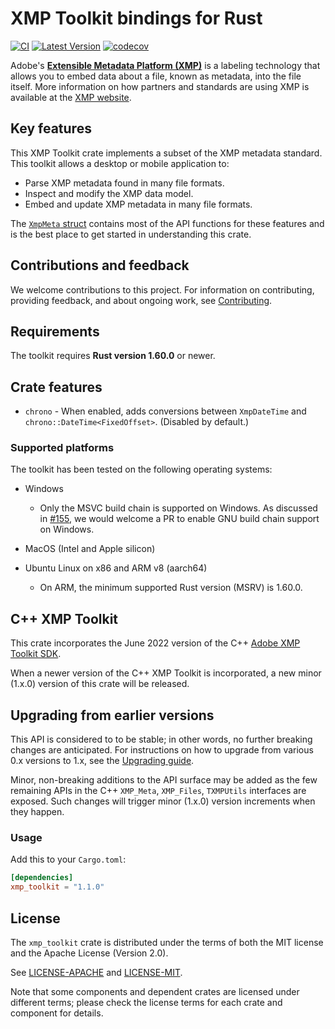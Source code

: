 # XMP Toolkit bindings for Rust

[![CI](https://github.com/adobe/xmp-toolkit-rs/actions/workflows/ci.yml/badge.svg)](https://github.com/adobe/xmp-toolkit-rs/actions/workflows/ci.yml) [![Latest Version](https://img.shields.io/crates/v/xmp_toolkit.svg)](https://crates.io/crates/xmp_toolkit) [![codecov](https://codecov.io/gh/adobe/xmp-toolkit-rs/branch/main/graph/badge.svg?token=z1yA0Y6HZK)](https://codecov.io/gh/adobe/xmp-toolkit-rs)

Adobe's **[Extensible Metadata Platform (XMP)](https://www.adobe.com/devnet/xmp.html)** is a labeling technology that allows you to embed data about a file, known as metadata, into the file itself. More information on how partners and standards are using XMP is available at the [XMP website](https://www.adobe.com/products/xmp.html).

## Key features

This XMP Toolkit crate implements a subset of the XMP metadata standard. This toolkit allows a desktop or mobile application to:

* Parse XMP metadata found in many file formats.
* Inspect and modify the XMP data model.
* Embed and update XMP metadata in many file formats.

The [`XmpMeta` struct](https://docs.rs/xmp_toolkit/latest/xmp_toolkit/struct.XmpMeta.html) contains most of the API functions for these features and is the best place to get started in understanding this crate.

## Contributions and feedback

We welcome contributions to this project. For information on contributing, providing feedback, and about ongoing work, see [Contributing](./CONTRIBUTING.md).

## Requirements

The toolkit requires **Rust version 1.60.0** or newer.

## Crate features

* `chrono` - When enabled, adds conversions between `XmpDateTime` and `chrono::DateTime<FixedOffset>`. (Disabled by default.)

### Supported platforms

The toolkit has been tested on the following operating systems:

* Windows
  * Only the MSVC build chain is supported on Windows. As discussed in [#155](https://github.com/adobe/xmp-toolkit-rs/issues/155), we would welcome a PR to enable GNU build chain support on Windows.

* MacOS (Intel and Apple silicon)

* Ubuntu Linux on x86 and ARM v8 (aarch64)
  * On ARM, the minimum supported Rust version (MSRV) is 1.60.0.

## C++ XMP Toolkit

This crate incorporates the June 2022 version of the C++ [Adobe XMP Toolkit SDK](https://github.com/adobe/XMP-Toolkit-SDK/).

When a newer version of the C++ XMP Toolkit is incorporated, a new minor (1.x.0) version of this crate will be released.

## Upgrading from earlier versions

This API is considered to to be stable; in other words, no further breaking changes are anticipated. For instructions on how to upgrade from various 0.x versions to 1.x, see the [Upgrading guide](./UPGRADING.md).

Minor, non-breaking additions to the API surface may be added as the few remaining APIs in the C++ `XMP_Meta`, `XMP_Files`, `TXMPUtils` interfaces are exposed. Such changes will trigger minor (1.x.0) version increments when they happen.

### Usage

Add this to your `Cargo.toml`:

```toml
[dependencies]
xmp_toolkit = "1.1.0"
```

## License

The `xmp_toolkit` crate is distributed under the terms of both the MIT license and the Apache License (Version 2.0).

See [LICENSE-APACHE](./LICENSE-APACHE) and [LICENSE-MIT](./LICENSE-MIT).

Note that some components and dependent crates are licensed under different terms; please check the license terms for each crate and component for details.

